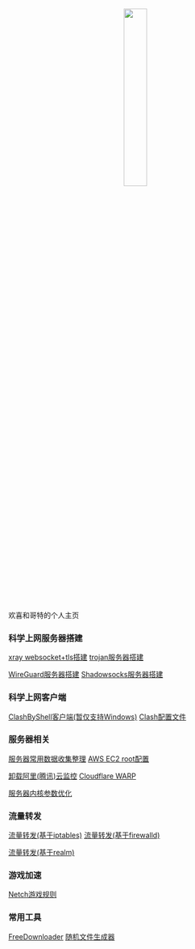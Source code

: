 <h1 align="center">
  <img src="https://user-images.githubusercontent.com/38959826/111804934-84c3c480-890b-11eb-802f-4983e8f3edc5.png" width="30%" height="30%">
</h1>

欢喜和哥特的个人主页

### 科学上网服务器搭建

[xray websocket+tls搭建](https://hxhddns.asia/xray-websocket-tls/)  [trojan服务器搭建](https://hxhddns.asia/TrojanServerByXray)

[WireGuard服务器搭建](https://hxhddns.asia/WireGuardServer/)  [Shadowsocks服务器搭建](https://hxhddns.asia/SSServerByXray)

### 科学上网客户端

[ClashByShell客户端(暂仅支持Windows)](https://hxhddns.asia/ClashByShell/)  [Clash配置文件](https://hxhddns.asia/Clash-Config/)

### 服务器相关

[服务器常用数据收集整理](https://hxhddns.asia/GreatDNS/)  [AWS EC2 root配置](https://hxhddns.asia/AWSECSRoot/)  

[卸载阿里(腾讯)云监控](https://hxhddns.asia/AliyunProtectUninstall/)  [Cloudflare WARP](https://hxhddns.asia/Cloudflare_WARP_Connect)

[服务器内核参数优化](https://hxhddns.asia/TCPOptimization/)

### 流量转发

[流量转发(基于iptables)](https://hxhddns.asia/NATConfigGenerator-iptables/)  [流量转发(基于firewalld)](https://hxhddns.asia/NATConfigGenerator/)

[流量转发(基于realm)](https://hxhddns.asia/realm-portforwarder/)

### 游戏加速

[Netch游戏规则](https://hxhddns.asia/Netch-Rules/)

### 常用工具

[FreeDownloader](https://hxhddns.asia/FreeDownloader/)  [随机文件生成器](https://github.com/HXHGTS/DumpGenerator)

